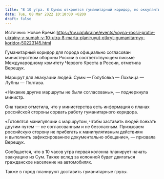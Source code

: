 ```yaml
---
title: "В 10 утра. В Сумах откроется гуманитарный коридор, но оккупанты уже подготовили срыв эвакуации — Верещук"
date: Tue, 08 Mar 2022 10:10:00 +0200
draft: false
---
```

Источник: Новое Время https://nv.ua/ukraine/events/voyna-rossii-protiv-ukrainy-v-sumah-v-10-utra-8-marta-planiruyut-otkryt-gumanitarnyy-koridor-50223145.html


Гуманитарный коридор для города официально согласован министерством обороны России в соответствующем письме Международному комитету Червого Креста в России, отметила Верещук.

Маршрут для эвакуации людей: Сумы — Голубовка — Лохвица — Лубны — Полтава.

«Никакие другие маршруты не были согласованы», — подчеркнула министр.

Она также отметила, что у министерства есть информация о планах российской стороны сорвать работу гуманитарного коридора.

«Готовятся манипуляции с маршрутом, чтобы заставить людей поехать другим путем — не согласованным и не безопасным. Призываем российскую сторону не прибегать к манипулятивным действиям и выполнить зафиксированное документально обещание», — призвала Верещук.

Сообщается, что в 10 часов утра первая колонна планирует начать эвакуацию из Сум. Также вслед за колонной будет двигаться гражданское население на автомобилях.

Также в город планируют доставить гуманитарные грузы.
